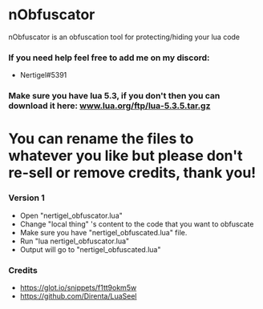 # nObfuscator
 nObfuscator is an obfuscation tool for protecting/hiding your lua code

### If you need help feel free to add me on my discord: 
 - Nertigel#5391

### Make sure you have lua 5.3, if you don't then you can download it here: www.lua.org/ftp/lua-5.3.5.tar.gz
# You can rename the files to whatever you like but please don't re-sell or remove credits, thank you!

### Version 1
 - Open "nertigel_obfuscator.lua"
 - Change "local thing" 's content to the code that you want to obfuscate
 - Make sure you have "nertigel_obfuscated.lua" file. 
 - Run "lua nertigel_obfuscator.lua"
 - Output will go to "nertigel_obfuscated.lua"
 
### Credits
 - https://glot.io/snippets/f1tt9okm5w
 - https://github.com/Direnta/LuaSeel